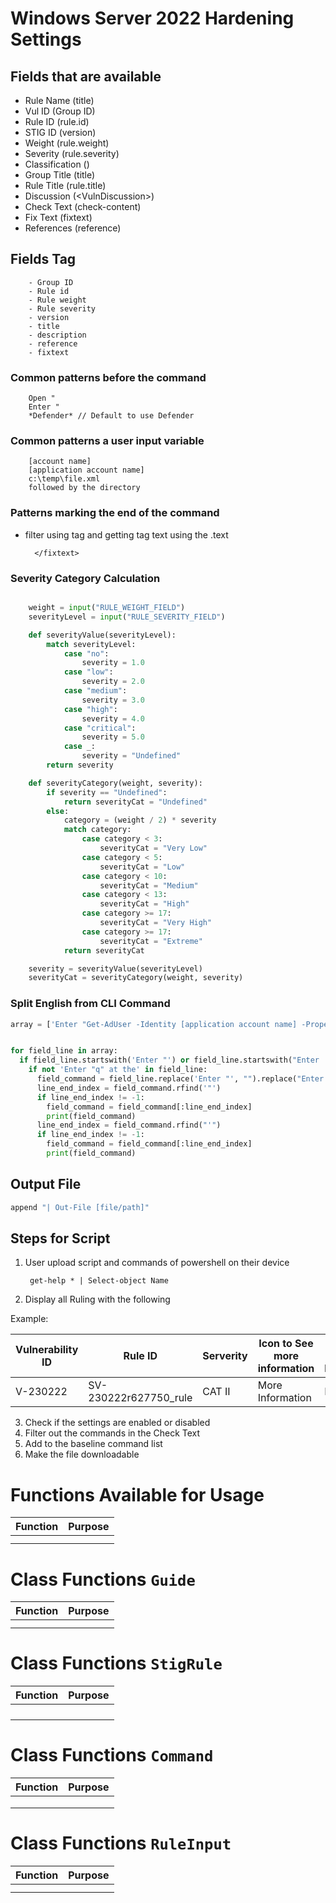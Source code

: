 # Windows Server 2022 Hardening Settings

## Fields that are available

- Rule Name (title)
- Vul ID (Group ID)
- Rule ID (rule.id)
- STIG ID (version)
- Weight (rule.weight)
- Severity (rule.severity)
- Classification ()
- Group Title (title)
- Rule Title (rule.title)
- Discussion (&lt;VulnDiscussion&gt;)
- Check Text (check-content)
- Fix Text (fixtext)
- References (reference)

## Fields Tag

        - Group ID
        - Rule id
        - Rule weight
        - Rule severity
        - version
        - title
        - description
        - reference
        - fixtext


### Common patterns before the command

        Open "
        Enter "
        *Defender* // Default to use Defender



### Common patterns a user input variable

        [account name]
        [application account name]
        c:\temp\file.xml
        followed by the directory

### Patterns marking the end of the command

- filter using tag and getting tag text using the .text

        </fixtext>

### Severity Category Calculation

```py

    weight = input("RULE_WEIGHT_FIELD")
    severityLevel = input("RULE_SEVERITY_FIELD")

    def severityValue(severityLevel):
        match severityLevel:
            case "no":
                severity = 1.0
            case "low":
                severity = 2.0
            case "medium":
                severity = 3.0
            case "high":
                severity = 4.0
            case "critical":
                severity = 5.0
            case _:
                severity = "Undefined"
        return severity

    def severityCategory(weight, severity):
        if severity == "Undefined":
            return severityCat = "Undefined"
        else: 
            category = (weight / 2) * severity
            match category:
                case category < 3:
                    severityCat = "Very Low"
                case category < 5:
                    severityCat = "Low"
                case category < 10:
                    severityCat = "Medium"
                case category < 13:
                    severityCat = "High"
                case category >= 17:
                    severityCat = "Very High"
                case category >= 17:
                    severityCat = "Extreme"
            return severityCat

    severity = severityValue(severityLevel)
    severityCat = severityCategory(weight, severity)

```

### Split English from CLI Command

```py
array = ['Enter "Get-AdUser -Identity [application account name] -Properties PasswordLastSet | FT Name, PasswordLastSet", where [application account name] is the name of the manually managed application/service account.',"Enter 'Get-AdUser -Identity [application account name] -Properties PasswordLastSet | FT Name, PasswordLastSet', where [application account name] is the name of the manually managed application/service account."]


for field_line in array:
  if field_line.startswith('Enter "') or field_line.startswith("Enter '"):
    if not 'Enter "q" at the' in field_line:
      field_command = field_line.replace('Enter "', "").replace("Enter '", "").strip()
      line_end_index = field_command.rfind('"')
      if line_end_index != -1:
        field_command = field_command[:line_end_index]
        print(field_command)
      line_end_index = field_command.rfind("'")
      if line_end_index != -1:
        field_command = field_command[:line_end_index]
        print(field_command)

```

## Output File

```ps1
append "| Out-File [file/path]"
```

## Steps for Script

1. User upload script and commands of powershell on their device
   
        get-help * | Select-object Name

2. Display all Ruling with the following

Example: 

|Vulnerability ID|Rule ID|Serverity|Icon to See more information|Enable / Disable|
|--|--|--|--|--|
|V-230222|SV-230222r627750_rule|CAT II|More Information|Enable|

3. Check if the settings are enabled or disabled
4. Filter out the commands in the Check Text
5. Add to the baseline command list
6. Make the file downloadable

# Functions Available for Usage
|Function|Purpose|
|---|---|
|||
|||

# Class Functions `Guide`
|Function|Purpose|
|---|---|
|||
|||

# Class Functions `StigRule`
|Function|Purpose|
|---|---|
|||
|||
|||
|||

# Class Functions `Command`
|Function|Purpose|
|---|---|
|||
|||
|||

# Class Functions `RuleInput`
|Function|Purpose|
|---|---|
|||
|||
